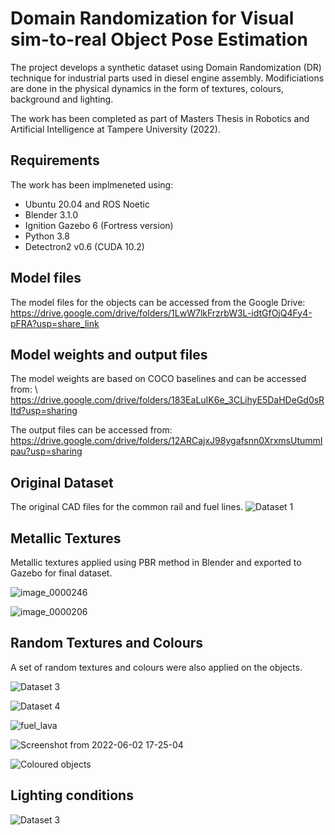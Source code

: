 # Domain Randomization for Visual sim-to-real Object Pose Estimation 

The project develops a synthetic dataset using Domain Randomization (DR) technique for industrial parts used in diesel engine assembly. Modificiations are done in the physical dynamics in the form of textures, colours, background and lighting. 

The work has been completed as part of Masters Thesis in Robotics and Artificial Intelligence at Tampere University (2022). 

## Requirements

The work has been implmeneted using:

* Ubuntu 20.04 and ROS Noetic
* Blender 3.1.0
* Ignition Gazebo 6 (Fortress version)
* Python 3.8
* Detectron2 v0.6 (CUDA 10.2)

## Model files

The model files for the objects can be accessed from the Google Drive: \
https://drive.google.com/drive/folders/1LwW7lkFrzrbW3L-idtGfOjQ4Fy4-pFRA?usp=share_link

## Model weights and output files
The model weights are based on COCO baselines and can be accessed from: \  
https://drive.google.com/drive/folders/183EaLuIK6e_3CLihyE5DaHDeGd0sRItd?usp=sharing

The output files can be accessed from: \
https://drive.google.com/drive/folders/12ARCajxJ98ygafsnn0XrxmsUtummIpau?usp=sharing

## Original Dataset

The original CAD files for the common rail and fuel lines.
![Dataset 1](https://user-images.githubusercontent.com/84769093/166892994-880265d4-52c2-42a7-832d-5f8b2f543033.png)

## Metallic Textures

Metallic textures applied using PBR method in Blender and exported to Gazebo for final dataset.

![image_0000246](https://user-images.githubusercontent.com/84769093/190931445-f0aa959b-f47e-4245-ac57-070ca17cefa7.png)

![image_0000206](https://user-images.githubusercontent.com/84769093/190931454-a3ac267f-6de8-4fef-9de7-f2bab9577280.png)

## Random Textures and Colours
A set of random textures and colours were also applied on the objects. 

![Dataset 3](https://user-images.githubusercontent.com/84769093/174090219-ac120f86-bab4-40bf-80bf-1d52f7ac8e1b.png)

![Dataset 4](https://user-images.githubusercontent.com/84769093/174090307-e3e6e12b-c18f-4751-a9eb-af043a281522.png)

![fuel_lava](https://user-images.githubusercontent.com/84769093/171748532-fef1bb2f-74aa-4b52-89aa-bc1d16989582.png)

![Screenshot from 2022-06-02 17-25-04](https://user-images.githubusercontent.com/84769093/171748639-dc8e1eb2-d605-4393-9032-f31bdcd206cd.png)

![Coloured objects](https://user-images.githubusercontent.com/84769093/213942527-c69e0935-3f1b-4c1c-8b11-bc079f1d35a1.png)


## Lighting conditions
![Dataset 3](https://user-images.githubusercontent.com/84769093/166893185-87f25729-63c4-4bd4-986a-742190e75297.png)

